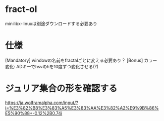# fract-ol
minilibx-linuxは別途ダウンロードする必要あり


# 仕様
[Mandatory]
windowの名前をfractalごとに変える必要あり？
[Bonus]
カラー変化: ADキーでhsvのhを10度ずつ変化させる(?)

# ジュリア集合の形を確認する
https://ja.wolframalpha.com/input/?i=%E3%82%B8%E3%83%A5%E3%83%AA%E3%82%A2%E9%9B%86%E5%90%88+-0.12%2B0.74i